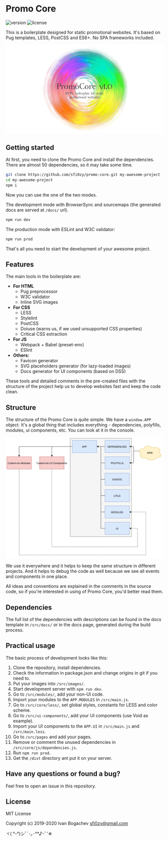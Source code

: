 # Promo Core

![version](https://img.shields.io/github/package-json/v/sfi0zy/promo-core?style=flat-square) ![license](https://img.shields.io/github/license/sfi0zy/promo-core?style=flat-square)


This is a boilerplate designed for static promotional websites. It's based on Pug templates, LESS, PostCSS and ES6+. No SPA frameworks included.

![Promo Core v1](/src/images/main.jpg)




## Getting started

At first, you need to clone the Promo Core and install the dependencies. There are almost 50 dependencies, so it may take some time.

```sh
git clone https://github.com/sfi0zy/promo-core.git my-awesome-project
cd my-awesome-project
npm i
```

Now you can use the one of the two modes.

The development mode with BrowserSync and sourcemaps (the generated docs are served at ```/docs/``` url).

```sh
npm run dev
```

The production mode with ESLint and W3C validator:

```sh
npm run prod
```

That's all you need to start the development of your awesome project.



## Features

The main tools in the boilerplate are:

- **For HTML**
    - Pug preprocessor
    - W3C validator
    - Inline SVG images
- **For CSS**
    - LESS
    - Stylelint
    - PostCSS
    - Doiuse (warns us, if we used unsupported CSS properties)
    - Critical CSS extraction
- **For JS**
    - Webpack + Babel (preset-env)
    - ESlint
- **Others:**
    - Favicon generator
    - SVG placeholders generator (for lazy-loaded images)
    - Docs generator for UI components (based on DSS)

These tools and detailed comments in the pre-created files with the structure of the project help us to develop websites fast and keep the code clean.



## Structure

The structure of the Promo Core is quite simple. We have a ```window.APP``` object. It's a global thing that includes everything - dependencies, polyfills, modules, ui components, etc. You can look at it in the console.

![App structure](/app-structure.svg)


We use it everywhere and it helps to keep the same structure in different projects. And it helps to debug the code as well because we see all events and components in one place.

All ideas and conventions are explained in the comments in the source code, so if you're interested in using of Promo Core, you'd better read them.



## Dependencies

The full list of the dependencies with descriptions can be found in the docs template in ```/src/docs/``` or in the docs page, generated during the build process.





## Practical usage

The basic process of development looks like this:

1. Clone the repository, install dependencies.
2. Check the information in package.json and change origins in git if you need to.
3. Put your images into ```/src/images/```.
4. Start development server with ```npm run dev```.
5. Go to ```/src/modules/```, add your non-UI code.
6. Import your modules to the ```APP.MODULES``` in ```/src/main.js```.
7. Go to ```/src/core/less/```, set global styles, constants for LESS and color scheme.
8. Go to ```/src/ui-components/```, add your UI components (use Void as example).
9. Import your UI components to the ```APP.UI``` in ```/src/main.js``` and ```/src/main.less```.
10. Go to ```/src/pages``` and add your pages.
11. Remove or comment the unused dependencies in ```/src/core/js/dependencies.js```.
12. Run ```npm run prod```.
13. Get the ```/dist``` directory ant put it on your server.




## Have any questions or found a bug?

Feel free to open an issue in this repository.



## License

MIT License

Copyright (c) 2019-2020 Ivan Bogachev <sfi0zy@gmail.com>

ヾ( °-°)シﾟ`･｡･°*♪･ﾟ’☆

